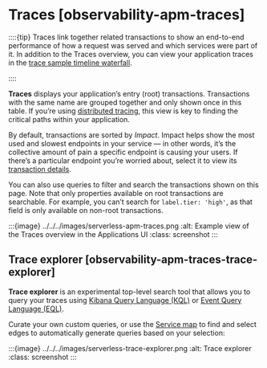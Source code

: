 # Traces [observability-apm-traces]

::::{tip}
Traces link together related transactions to show an end-to-end performance of how a request was served and which services were part of it. In addition to the Traces overview, you can view your application traces in the [trace sample timeline waterfall](../../../solutions/observability/apps/trace-sample-timeline.md).

::::


**Traces** displays your application’s entry (root) transactions. Transactions with the same name are grouped together and only shown once in this table. If you’re using [distributed tracing](../../../solutions/observability/apps/trace-sample-timeline.md#observability-apm-trace-sample-timeline-distributed-tracing), this view is key to finding the critical paths within your application.

By default, transactions are sorted by *Impact*. Impact helps show the most used and slowest endpoints in your service — in other words, it’s the collective amount of pain a specific endpoint is causing your users. If there’s a particular endpoint you’re worried about, select it to view its [transaction details](../../../solutions/observability/apps/transactions-2.md#transaction-details).

You can also use queries to filter and search the transactions shown on this page. Note that only properties available on root transactions are searchable. For example, you can’t search for `label.tier: 'high'`, as that field is only available on non-root transactions.

:::{image} ../../../images/serverless-apm-traces.png
:alt: Example view of the Traces overview in the Applications UI
:class: screenshot
:::


## Trace explorer [observability-apm-traces-trace-explorer]

**Trace explorer** is an experimental top-level search tool that allows you to query your traces using [Kibana Query Language (KQL)](../../../explore-analyze/query-filter/languages/kql.md) or [Event Query Language (EQL)](../../../explore-analyze/query-filter/languages/eql.md).

Curate your own custom queries, or use the [Service map](../../../solutions/observability/apps/service-map.md) to find and select edges to automatically generate queries based on your selection:

:::{image} ../../../images/serverless-trace-explorer.png
:alt: Trace explorer
:class: screenshot
:::

